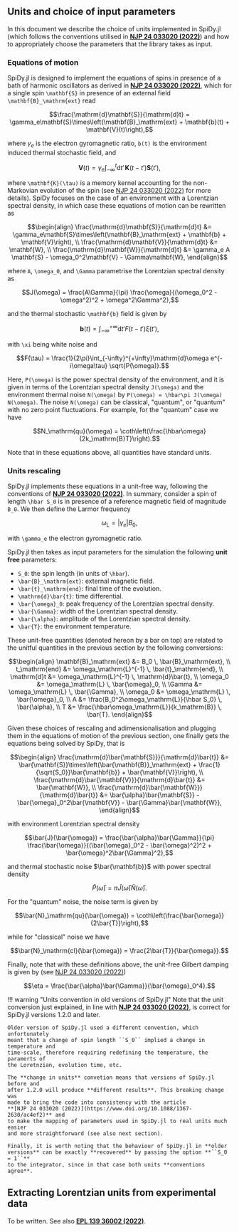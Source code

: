 ## Units and choice of input parameters

In this document we describe the choice of units implemented in SpiDy.jl (which
follows the conventions utilised in 
**[NJP 24 033020 (2022)](https://www.doi.org/10.1088/1367-2630/ac4ef2)**) and
how to appropriately choose the parameters that the library takes as input.

### Equations of motion

SpiDy.jl is designed to implement the equations of spins in presence of a bath
of harmonic oscillators as derived in
**[NJP 24 033020 (2022)](https://www.doi.org/10.1088/1367-2630/ac4ef2)**, which
for a single spin ``\mathbf{S}`` in presence of an external field
``\mathbf{B}_\mathrm{ext}`` read
```math
\frac{\mathrm{d}\mathbf{S}}{\mathrm{d}t} =
    \gamma_e\mathbf{S}\times\left(\mathbf{B}_\mathrm{ext} + \mathbf{b}(t) + \mathbf{V}(t)\right),
```
where $\gamma_e$ is the electron gyromagnetic ratio, ``b(t)`` is the environment
induced thermal stochastic field, and
```math
\mathbf{V}(t) = \gamma_e\int_{-\infty}^{t}\mathrm{d}t' \, \mathbf{K}(t-t')\mathbf{S}(t'),
```
where ``\mathbf{K}(\tau)`` is a memory kernel accounting for the non-Markovian
evolution of the spin (see [NJP 24 033020 (2022)](https://www.doi.org/10.1088/1367-2630/ac4ef2)
for more details).
SpiDy focuses on the case of an environment with a Lorentzian spectral density,
in which case these equations of motion can be rewritten as
```math
\begin{align}
\frac{\mathrm{d}\mathbf{S}}{\mathrm{d}t} &=
    \gamma_e\mathbf{S}\times\left(\mathbf{B}_\mathrm{ext} + \mathbf{b} + \mathbf{V}\right), \\
\frac{\mathrm{d}\mathbf{V}}{\mathrm{d}t} &= \mathbf{W}, \\
\frac{\mathrm{d}\mathbf{W}}{\mathrm{d}t} &= \gamma_e A \mathbf{S} - \omega_0^2\mathbf{V} - \Gamma\mathbf{W},
\end{align}
```
where ``A``, ``\omega_0``, and ``\Gamma`` parametrise the Lorentzian spectral density as
```math
J(\omega) = \frac{A\Gamma}{\pi} \frac{\omega}{(\omega_0^2 - \omega^2)^2 + \omega^2\Gamma^2},
```
and the thermal stochastic ``\mathbf{b}`` field is given by
```math
\mathbf{b}(t) = \int_{-\infty}^{+\infty}\mathrm{d}t' F(t-t') \xi(t'),
```
with ``\xi`` being white noise and
```math
F(\tau) = \frac{1}{2\pi}\int_{-\infty}^{+\infty}\mathrm{d}\omega
    e^{-i\omega\tau} \sqrt{P(\omega)}.
```
Here, ``P(\omega)`` is the power spectral density of the environment, and it is
given in terms of the Lorentzian spectral density ``J(\omega)`` and the
environment thermal noise ``N(\omega)`` by ``P(\omega) = \hbar\pi J(\omega)
N(\omega)``. The noise ``N(\omega)`` can be classical, "quantum", or "quantum" with
no zero point fluctuations. For example, for the "quantum" case we have
```math
N_\mathrm{qu}(\omega) = \coth\left(\frac{\hbar\omega}{2k_\mathrm{B}T}\right).
```

Note that in these equations above, all quantities have standard units.

### Units rescaling

SpiDy.jl implements these equations in a unit-free way, following the
conventions of **[NJP 24 033020 (2022)](https://www.doi.org/10.1088/1367-2630/ac4ef2)**.
In summary, consider a spin of length ``\hbar S_0`` is in presence of a
reference magnetic field of magnitude ``B_0``. We then define the Larmor frequency
```math
\omega_\mathrm{L} = |\gamma_e| B_0,
```
with ``\gamma_e`` the electron gyromagnetic ratio.

SpiDy.jl then takes as input parameters for the simulation the following **unit free**
parameters:
- ``S_0``: the spin length (in units of ``\hbar``).
- ``\bar{B}_\mathrm{ext}``: external magnetic field.
- ``\bar{t}_\mathrm{end}``: final time of the evolution.
- ``\mathrm{d}\bar{t}``: time differential.
- ``\bar{\omega}_0``: peak frequency of the Lorentzian spectral density.
- ``\bar{\Gamma}``: width of the Lorentzian spectral density.
- ``\bar{\alpha}``: amplitude of the Lorentzian spectral density.
- ``\bar{T}``: the environment temperature.

These unit-free quantities (denoted hereon by a bar on top) are related to the
unitful quantities in the previous section by the following conversions:
```math
\begin{align}
\mathbf{B}_\mathrm{ext} &= B_0 \, \bar{B}_\mathrm{ext}, \\
t_\mathrm{end} &= \omega_\mathrm{L}^{-1} \, \bar{t}_\mathrm{end}, \\
\mathrm{d}t &= \omega_\mathrm{L}^{-1} \, \mathrm{d}\bar{t}, \\
\omega_0 &= \omega_\mathrm{L} \, \bar{\omega}_0, \\
\Gamma &= \omega_\mathrm{L} \, \bar{\Gamma}, \\
\omega_0 &= \omega_\mathrm{L} \, \bar{\omega}_0, \\
A &= \frac{B_0^2\omega_\mathrm{L}}{\hbar S_0} \, \bar{\alpha}, \\
T &= \frac{\hbar\omega_\mathrm{L}}{k_\mathrm{B}} \, \bar{T}.
\end{align}
```

Given these choices of rescaling and adimensionalisation and plugging them in
the equations of motion of the previous section, one finally gets the equations
being solved by SpiDy, that is
```math
\begin{align}
\frac{\mathrm{d}\bar{\mathbf{S}}}{\mathrm{d}\bar{t}} &=
    \bar{\mathbf{S}}\times\left(\bar{\mathbf{B}}_\mathrm{ext} + \frac{1}{\sqrt{S_0}}\bar{\mathbf{b}} + \bar{\mathbf{V}}\right), \\
\frac{\mathrm{d}\bar{\mathbf{V}}}{\mathrm{d}\bar{t}} &= \bar{\mathbf{W}}, \\
\frac{\mathrm{d}\bar{\mathbf{W}}}{\mathrm{d}\bar{t}} &= \bar{\alpha}\bar{\mathbf{S}} - \bar{\omega}_0^2\bar{\mathbf{V}} - \bar{\Gamma}\bar{\mathbf{W}},
\end{align}
```
with environment Lorentzian spectral density
```math
\bar{J}(\bar{\omega}) = \frac{\bar{\alpha}\bar{\Gamma}}{\pi} \frac{\bar{\omega}}{(\bar{\omega}_0^2 - \bar{\omega}^2)^2 + \bar{\omega}^2\bar{\Gamma}^2},
```
and thermal stochastic noise $\bar{\mathbf{b}}$ with power spectral density 
```math
\bar{P}(\bar{\omega}) = \pi \bar{J}(\bar{\omega})\bar{N}(\bar{\omega}).
```
For the "quantum" noise, the noise term is given by
```math
\bar{N}_\mathrm{qu}(\bar{\omega}) = \coth\left(\frac{\bar{\omega}}{2\bar{T}}\right),
```
while for "classical" noise we have
```math
\bar{N}_\mathrm{cl}(\bar{\omega}) = \frac{2\bar{T}}{\bar{\omega}}.
```

Finally, note that with these definitions above, the unit-free Gilbert damping
is given by (see [NJP 24 033020 (2022)](https://www.doi.org/10.1088/1367-2630/ac4ef2))
```math
\eta = \frac{\bar{\alpha}\bar{\Gamma}}{\bar{\omega}_0^4}.
```

!!! warning "Units convention in old versions of SpiDy.jl"
    Note that the unit conversion just explained, in line with
    **[NJP 24 033020 (2022)](https://www.doi.org/10.1088/1367-2630/ac4ef2)**,
    is correct for SpiDy.jl versions 1.2.0 and later.

    Older version of SpiDy.jl used a different convention, which unfortunately
    meant that a change of spin length ``S_0`` implied a change in temperature and
    time-scale, therefore requiring redefining the temperature, the paramerts of
    the Loretnzian, evolution time, etc.
    
    The **change in units** convetion means that versions of SpiDy.jl before and
    after 1.2.0 will produce **different results**. This breaking change was
    made to bring the code into consistency with the article
    **[NJP 24 033020 (2022)](https://www.doi.org/10.1088/1367-2630/ac4ef2)** and
    to make the mapping of parameters used in SpiDy.jl to real units much easier
    and more straightforward (see also next section).

    Finally, it is worth noting that the behaviour of SpiDy.jl in **older
    versions** can be exactly **recovered** by passing the option **``S_0 = 1``**
    to the integrator, since in that case both units **conventions agree**.

## Extracting Lorentzian units from experimental data

To be written. See also **[EPL 139 36002 (2022)](https://doi.org/10.1209/0295-5075/ac7b42)**.
